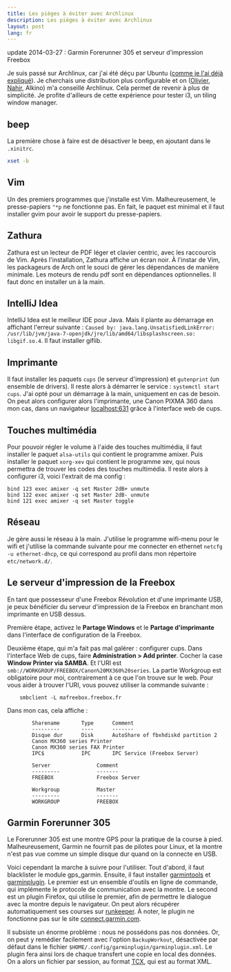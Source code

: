 ```yaml
---
title: Les pièges à éviter avec Archlinux
description: Les pièges à éviter avec Archlinux
layout: post
lang: fr
---
```

update 2014-03-27 : Garmin Forerunner 305 et serveur d'impression Freebox

Je suis passé sur Archlinux, car j'ai été déçu par Ubuntu ([comme je l'ai déjà
expliqué](ubuntu-12-10.html)). Je cherchais une distribution plus configurable et on
([Olivier](https://twitter.com/OlivierCroisier), [Nahir](https://twitter.com/FreakyNadley), Alkino)
m'a conseillé Archlinux. Cela permet de revenir à plus de simplicité. Je profite d'ailleurs de cette
expérience pour tester i3, un tiling window manager.

## beep

La première chose à faire est de désactiver le beep, en ajoutant dans le `.xinitrc`.

```sh
xset -b
```

## Vim

Un des premiers programmes que j'installe est Vim. Malheureusement, le presse-papiers `"*p` ne
fonctionne pas. En fait, le paquet est minimal et il faut installer gvim pour avoir le support du
presse-papiers.

## Zathura

Zathura est un lecteur de PDF léger et clavier centric, avec les raccourcis de Vim. Après
l'installation, Zathura affiche un écran noir. À l'instar de Vim, les packageurs de Arch ont le
souci de gérer les dépendances de manière minimale. Les moteurs de rendu pdf sont en dépendances
optionnelles. Il faut donc en installer un à la main.

## IntelliJ Idea

IntelliJ Idea est le meilleur IDE pour Java. Mais il plante au démarrage en affichant l'erreur
suivante :
`Caused by: java.lang.UnsatisfiedLinkError: /usr/lib/jvm/java-7-openjdk/jre/lib/amd64/libsplashscreen.so: libgif.so.4`.
Il faut installer giflib.

## Imprimante

Il faut installer les paquets `cups` (le serveur d'impression) et `gutenprint` (un ensemble de
drivers). Il reste alors à démarrer le service : `systemctl start cups`. J'ai opté pour un démarrage
à la main, uniquement en cas de besoin. On peut alors configurer alors l'imprimante, une Canon PIXMA
360 dans mon cas, dans un navigateur [localhost:631](http://localhost:631) grâce à l'interface web
de cups.

## Touches multimédia

Pour pouvoir régler le volume à l'aide des touches multimédia, il faut installer le paquet
`alsa-utils` qui contient le programme amixer. Puis installer le paquet `xorg-xev` qui contient le
programme xev, qui nous permettra de trouver les codes des touches multimédia. Il reste alors à
configurer i3, voici l'extrait de ma config :

```
bind 123 exec amixer -q set Master 2dB+ unmute
bind 122 exec amixer -q set Master 2dB- unmute
bind 121 exec amixer -q set Master toggle
```

## Réseau

Je gère aussi le réseau à la main. J'utilise le programme wifi-menu pour le wifi et j'utilise la
commande suivante pour me connecter en ethernet `netcfg -u ethernet-dhcp`, ce qui correspond au
profil dans mon répertoire `etc/network.d/`.

## Le serveur d'impression de la Freebox

En tant que possesseur d'une Freebox Révolution et d'une imprimante USB, je peux bénéficier du
serveur d'impression de la Freebox en branchant mon imprimante en USB dessus.

Première étape, activez le **Partage Windows** et le **Partage d'imprimante** dans l'interface de
configuration de la Freebox.

Deuxième étape, qui m'a fait pas mal galérer : configurer cups. Dans l'interface Web de cups, faire
**Administration > Add printer**. Cocher la case **Window Printer via SAMBA**. Et l'URI est
`smb://WORKGROUP/FREEBOX/Canon%20MX360%20series`. La partie Workgroup est obligatoire pour moi,
contrairement à ce que l'on trouve sur le web. Pour vous aider à trouver l'URI, vous pouvez utiliser
la commande suivante :

```
    smbclient -L mafreebox.freebox.fr
```

Dans mon cas, cela affiche :

```
        Sharename       Type      Comment
        ---------       ----      -------
        Disque dur      Disk      AutoShare of fbxhdiskd partition 2
        Canon MX360 series Printer   
        Canon MX360 series FAX Printer   
        IPC$            IPC       IPC Service (Freebox Server)

        Server               Comment
        ---------            -------
        FREEBOX              Freebox Server

        Workgroup            Master
        ---------            -------
        WORKGROUP            FREEBOX
```

## Garmin Forerunner 305

Le Forerunner 305 est une montre GPS pour la pratique de la course à pied. Malheureusement, Garmin
ne fournit pas de pilotes pour Linux, et la montre n'est pas vue comme un simple disque dur quand on
la connecte en USB.

Voici cependant la marche à suivre pour l'utiliser. Tout d'abord, il faut blacklister le module
gps\_garmin. Ensuite, il faut installer [garmintools](https://code.google.com/archive/p/garmintools/) et
[garminplugin](http://www.andreas-diesner.de/garminplugin). Le premier est un ensemble d'outils en
ligne de commande, qui implémente le protocole de communication avec la montre. Le second est un
plugin Firefox, qui utilise le premier, afin de permettre le dialogue avec la montre depuis le
navigateur. On peut alors récupérer automatiquement ses courses sur
[runkeeper](http://runkeeper.com). À noter, le plugin ne fonctionne pas sur le site
[connect.garmin.com](http://connect.garmin.com).

Il subsiste un énorme problème : nous ne possédons pas nos données. Or, on peut y remédier
facilement avec l'option `BackupWorkout`, désactivée par défaut dans le fichier
`$HOME/.config/garminplugin/garminplugin.xml`. Le plugin fera ainsi lors de chaque transfert une
copie en local des données. On a alors un fichier par session, au format
[TCX](http://en.wikipedia.org/wiki/Training_Center_XML), qui est au format XML.
